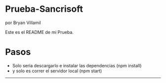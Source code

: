 Prueba-Sancrisoft
==========
por Bryan Villamil

Este es el README de mi Prueba.


Pasos
=============

- Solo seria descargarlo e instalar las dependencias (npm install)
- y solo es correr el servidor local (npm start)

--------------------


